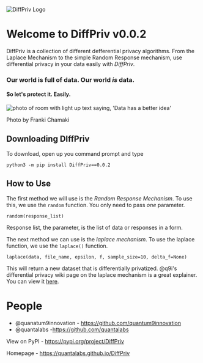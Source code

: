 ![DiffPriv Logo](https://docs.google.com/drawings/d/e/2PACX-1vQ8A92uJpy4g09GFYxayNQXOvtl0wmXXkYFiteDFSaXVcfdbcm835wc_IjjlKHlM94rjdsM7H1Szzjq/pub?w=600)
# Welcome to DiffPriv v0.0.2

DiffPriv is a collection of different defferential privacy algorithms. From the Laplace Mechanism
to the simple Random Response mechanism, use differential privacy in your data easily with _DiffPriv_.

### Our world is full of data. Our world *is* data.
#### So let's protect it. Easily.

![photo of room with light up text saying, 'Data has a better idea'](https://images.unsplash.com/photo-1527474305487-b87b222841cc?ixlib=rb-1.2.1&ixid=eyJhcHBfaWQiOjEyMDd9&auto=format&fit=crop&w=500&q=60)

Photo by Franki Chamaki

## Downloading DIffPriv
To download, open up you command prompt and type

    python3 -m pip install DiffPriv==0.0.2


## How to Use

The first method we will use is the _Random Response Mechanism_. To use this, we use the `random` function.
You only need to pass *one* parameter. 

    random(response_list)
    
Response list, the parameter, is the list of data or responses in a form. 

The next method we can use is the _laplace mechanism_. To use the laplace function, we use the `laplace()` function.

    laplace(data, file_name, epsilon, f, sample_size=10, delta_f=None)
    
This will return a new dataset that is differentially privatized. @q9i's differential privacy wiki page on the laplace mechanism is a great explainer. You can view it [here](https://github.com/quantum9Innovation/Differential-Privacy/wiki/Doing-Complex-Stuff-...).

# People
- @quanatum9innovation - https://github.com/quantum9innovation
- @quantalabs -https://github.com/quantalabs

View on PyPI - https://pypi.org/project/DiffPriv

Homepage - https://quantalabs.github.io/DiffPriv
